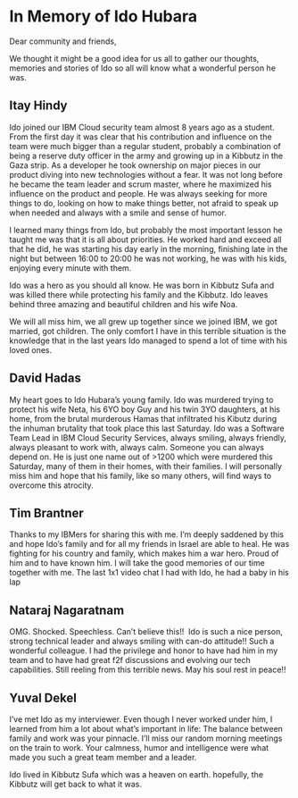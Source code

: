# In Memory of Ido Hubara

Dear community and friends,

We thought it might be a good idea for us all to gather our thoughts, memories and stories of Ido so all will know what a wonderful person he was.

## Itay Hindy

Ido joined our IBM Cloud security team almost 8 years ago as a student. From the first day it was clear that his contribution and influence on the team were much bigger than a regular student, probably a combination of being a reserve duty officer in the army and growing up in a Kibbutz in the Gaza strip.
As a developer he took ownership on major pieces in our product diving into new technologies without a fear. It was not long before he became the team leader and scrum master, where he maximized his influence on the product and people. He was always seeking for more things to do, looking on how to make things better, not afraid to speak up when needed and always with a smile and sense of humor.

I learned many things from Ido, but probably the most important lesson he taught me was that it is all about priorities. He worked hard and exceed all that he did, he was starting his day early in the morning, finishing late in the night but between 16:00 to 20:00 he was not working, he was with his kids, enjoying every minute with them. 

Ido was a hero as you should all know. He was born in Kibbutz Sufa and was killed there while protecting his family and the Kibbutz. Ido leaves behind three amazing and beautiful children and his wife Noa.

We will all miss him, we all grew up together since we joined IBM, we got married, got children. The only comfort I have in this terrible situation is the knowledge that in the last years Ido managed to spend a lot of time with his loved ones.


## David Hadas

My heart goes to Ido Hubara’s young family.
Ido was murdered trying to protect his wife Neta, his 6YO boy Guy and his twin 3YO daughters, at his home, from the brutal murderous Hamas that infiltrated his Kibutz during the inhuman brutality that took place this last Saturday.
Ido was a Software Team Lead in IBM Cloud Security Services, always smiling, always friendly, always pleasant to work with, always calm. Someone you can always depend on.
He is just one name out of >1200 which were murdered this Saturday, many of them in their homes, with their families. I will personally miss him and hope that his family, like so many others, will find ways to overcome this atrocity.

## Tim Brantner

Thanks to my IBMers for sharing this with me. I’m deeply saddened by this and hope Ido’s family and for all my friends in Israel are able to heal. He was fighting for his country and family, which makes him a war hero. Proud of him and to have known him. I will take the good memories of our time together with me. The last 1x1 video chat I had with Ido, he had a baby in his lap 

## Nataraj Nagaratnam

OMG. Shocked. Speechless. Can’t believe this!! 
Ido is such a nice person, strong technical leader and always smiling with can-do attitude!! Such a wonderful colleague. I had the privilege and honor to have had him in my team and to have had great f2f discussions and evolving our tech capabilities. Still reeling from this terrible news. May his soul rest in peace!! 

## Yuval Dekel

I’ve met Ido as my interviewer. Even though I never worked under him, I learned from him a lot about what’s important in life: The balance between family and work was your pinnacle. I’ll miss our random morning meetings on the train to work. Your calmness, humor and intelligence were what made you such a great team member and a leader.

Ido lived in Kibbutz Sufa which was a heaven on earth. hopefully, the Kibbutz will get back to what it was.
